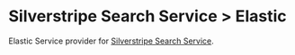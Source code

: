 # Silverstripe Search Service > Elastic

Elastic Service provider for [Silverstripe Search Service](https://github.com/silverstripe/silverstripe-search-service).
